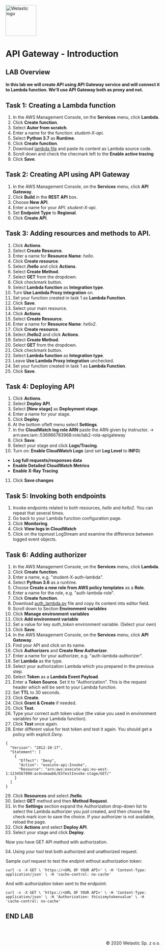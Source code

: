 <img src="https://welastic.pl/wp-content/uploads/2020/05/cropped-welastic_logo-300x259.png" alt="Welastic logo" width="100" align="left">
<br><br>
<br><br>
<br><br>

# API Gateway - Introduction

## LAB Overview

#### In this lab we will create API using API Gateway service and will connect it to Lambda function. We'll use API Gateway both as proxy and not.

## Task 1: Creating a Lambda function

1. In the AWS Management Console, on the **Services** menu, click **Lambda**.
2. Click **Create function**.
3. Select **Autor from scratch**.
4. Enter a name for the function: *student-X-api*.
5. Select **Python 3.7** as **Runtime**.
6. Click **Create function**.
7. Download [lambda file](lambda.py) and paste its content as Lambda source code.
8. Scroll down and check the checmark left to the **Enable active tracing**
9. Click **Save**.

## Task 2: Creating API using API Gateway

1.  In the AWS Management Console, on the **Services** menu, click **API Gateway**.
2.  Click **Build** in the **REST API** box. 
4.  Choose **New API**.
5.  Enter a name for your API: *student-X-api*.
6.  Set **Endpoint Type** to **Regional**.
7.  Click **Create API**.

## Task 3: Adding resources and methods to API.

1.  Click **Actions**.
2.  Select **Create Resource**.
3.  Enter a name for **Resource Name**: *hello*.
4.  Click **Create resource**.
5.  Select **/hello** and click **Actions**.
6.  Select **Create Method**.
7.  Select **GET** from the dropdown.
8.  Click checkmark button.
9.  Select **Lambda function** as **Integration type**.
10. Turn **Use Lambda Proxy integration** on.
11. Set your function created in task 1 as **Lambda Function**.
12. Click **Save**.
13. Select your main resource.
14. Click **Actions**.
15. Select **Create Resource**.
16. Enter a name for **Resource Name**: *hello2*.
17. Click **Create resource**.
18. Select **/hello2** and click **Actions**.
19. Select **Create Method**.
20. Select **GET** from the dropdown.
21. Click checkmark button.
22. Select **Lambda function** as **Integration type**.
23. Leave **Use Lambda Proxy integration** unchecked.
24. Set your function created in task 1 as **Lambda Function**.
25. Click **Save**.

## Task 4: Deploying API

1.  Click **Actions**.
2.  Select **Deploy API**.
3.  Select **[New stage]** as **Deployment stage**.
4.  Enter a name for your stage.
5.  Click **Deploy**.
6.  At the bottom ofleft menu select **Settings**.
7.  In the **CloudWatch log role ARN** paste the ARN given by instructor. -> arn:aws:iam::536966783968:role/lab2-rola-apigateway
8.  Click **Save**.
9.  Select your stage and click **Logs/Tracing**.
10. Turn on:
  **Enable CloudWatch Logs** (and set **Log Level** to **INFO**)
* **Log full requests/responses data**
* **Enable Detailed CloudWatch Metrics**
* **Enable X-Ray Tracing**
11. Click **Save changes**

## Task 5: Invoking both endpoints

1.  Invoke endpoints related to both resources, *hello* and *hello2*. You can repeat that several times.
2.  Go back to your Lambda function configuration page.
3.  Click **Monitoring**.
4.  Click **View logs in CloudWatch**
5.  Click on the topmost LogStream and examine the difference between logged event objects.

## Task 6: Adding authorizer

1.  In the AWS Management Console, on the **Services** menu, click **Lambda**.
2.  Click **Create function**.
3.  Enter a name, e.g. "student-X-auth-lambda".
4.  Select **Python 3.6** as a runtime.
5.  Choose **Create a new role from AWS policy templates** as a **Role**.
6.  Enter a name for the role, e.g. "auth-lambda-role".
7.  Click **Create function**.
8.  Download [auth_lambda.py](auth_lambda.py) file and copy its content into editor field.
9. Scroll down to Section **Environment variables**
10. Click **Manage environment variables**
11. Click **Add environment variable**
12. Set a value for key *auth_token* environment variable. (Select your own)
13. Click **Save**.
14. In the AWS Management Console, on the **Services** menu, click **API Gateway**.
15. Find your API and click on its name.
16. Click **Authorizers** and **Create New Authorizer**.
17. Enter a name for your authorizer, e.g. "auth-lambda-authorizer".
18. Set **Lambda** as the type.
19. Select your authorization Lambda which you prepared in the previous step.
20. Select **Token** as a **Lambda Event Payload**.
21. Enter a **Token Source**. Set it to "Authorization". This is the request header which will be sent to your Lambda function.
22. Set **TTL** to 30 seconds.
23. Click **Create**.
24. Click **Grant & Create** if needed.
25. Click **Test**.
26. Type your correct auth token value (the value you used in environment variables for your Lambda function).
27. Click **Test** once again.
28. Enter different value for test token and test it again. You should get a policy with explicit *Deny*.

```
{
  "Version": "2012-10-17",
  "Statement": [
    {
      "Effect": "Deny",
      "Action": "execute-api:Invoke",
      "Resource": "arn:aws:execute-api:eu-west-1:1234567890:ac4vomawb6/ESTestInvoke-stage/GET/"
    }
  ]
}
```
29. Click **Resources** and select **/hello**.
30. Select **GET** method and then **Method Request**.
31. In the **Settings** section expand the Authorization drop-down list to select the Lambda authorizer you just created, and then choose the check mark icon to save the choice. If your authorizer is not available, reload the page.
32. Click **Actions** and select **Deploy API**.
33. Select your stage and click **Deploy**.

Now you have GET API method with authorization.

34. Using your tool test both authorized and unathorized request.

Sample *curl* request to test the endpint without authorization token:

``
curl -s -X GET \
  'https://<URL OF YOUR API>' \
  -H 'Content-Type: application/json' \
  -H 'cache-control: no-cache'
``

And with authorization token sent to the endpoint:

``
curl -s -X GET \
  'https://<URL OF YOUR API>' \
  -H 'Content-Type: application/json' \
  -H 'Authorization: thisismytokenvalue' \
  -H 'cache-control: no-cache'
``

## END LAB

<br><br>

<p align="right">&copy; 2020 Welastic Sp. z o.o.<p>
